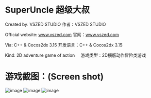 # SuperUncle 超级大叔

Created by: VSZED STUDIO               作者：VSZED STUDIO

Official website: www.vszed.com        官网：www.vszed.com 

Via: C++ & Cocos2dx 3.15               开发语言：C++ & Cocos2dx 3.15

Kind: 2D adventure game of action      游戏类型：2D横版动作冒险类游戏


# 游戏截图：(Screen shot)
![image](https://github.com/vszed/SuperUncle/blob/master/ScreenShot/1.png)
![image](https://github.com/vszed/SuperUncle/blob/master/ScreenShot/2.png)
![image](https://github.com/vszed/SuperUncle/blob/master/ScreenShot/3.png)
